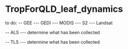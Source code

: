 # TropForQLD_leaf_dynamics

to do:
-- GEE 
--- GEDI
--- MODIS
--- S2
--- Landsat

-- ALS 
--- determine what has been collected 


-- TLS 
--- determine what has been collected 
